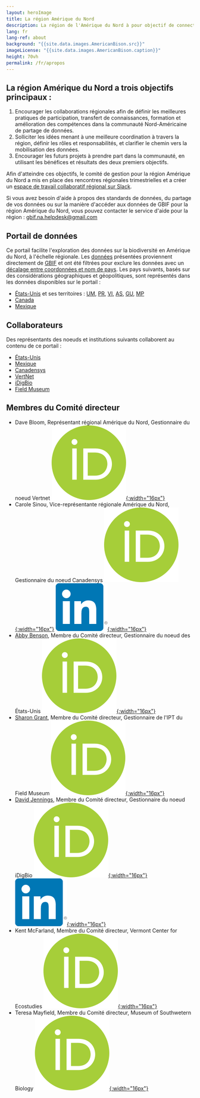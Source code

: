 ```yaml
---
layout: heroImage
title: La région Amérique du Nord
description: La région de l'Amérique du Nord à pour objectif de connecter les représentants des noeuds GBIF, des installations IPT, et de toutes les autres organisations et acteurs afin de favoriser les collaborations et les discussions autour de buts, défis et opportunités en commun.
lang: fr
lang-ref: about
background: "{{site.data.images.AmericanBison.src}}"
imageLicense: "{{site.data.images.AmericanBison.caption}}"
height: 70vh
permalink: /fr/apropos
---
```


## La région Amérique du Nord a trois objectifs principaux :

1. Encourager les collaborations régionales afin de définir les meilleures pratiques de participation, transfert de connaissances, formation et amélioration des compétences dans la communauté Nord-Américaine de partage de données.
2. Solliciter les idées menant à une meilleure coordination à travers la région, définir les rôles et responsabilités, et clarifier le chemin vers la mobilisation des données.
3. Encourager les futurs projets à prendre part dans la communauté, en utilisant les bénéfices et résultats des deux premiers objectifs.

Afin d'atteindre ces objectifs, le comité de gestion pour la région Amérique du Nord a mis en place des rencontres régionales trimestrielles et a créer un [espace de travail collaboratif régional sur Slack](https://join.slack.com/t/gbif-north-america/shared_invite/zt-w5etdc1s-q1DBOYQ5WUCYTj4t~nLk1A).

Si vous avez besoin d'aide à propos des standards de données, du partage de vos données ou sur la manière d'accéder aux données de GBIF pour la région Amérique du Nord, vous pouvez contacter le service d'aide pour la région : <gbif.na.helpdesk@gmail.com>

## Portail de données

Ce portail facilite l'exploration des données sur la biodiversité en Amérique du Nord, à l'échelle régionale. Les [données](/fr/data) présentées proviennent directement de [GBIF](https://www.gbif.org/fr) et ont été filtrées pour exclure les données avec un [décalage entre coordonnées et nom de pays](https://data-blog.gbif.org/post/issues-and-flags/). Les pays suivants, basés sur des considérations géographiques et géopolitiques, sont représentés dans les données disponibles sur le portail :
* [États-Unis](https://www.gbif.org/fr/country/US/summary) et ses territoires : [UM](https://www.gbif.org/fr/country/UM/summary), [PR](https://www.gbif.org/fr/country/PR/summary), [VI](https://www.gbif.org/fr/country/VI/summary), [AS](https://www.gbif.org/fr/country/AS/summary), [GU](https://www.gbif.org/fr/country/GU/summary), [MP](https://www.gbif.org/fr/country/MP/summary)
* [Canada](https://www.gbif.org/fr/country/CA/summary)
* [Mexique](https://www.gbif.org/fr/country/MX/summary)

## Collaborateurs

Des représentants des noeuds et institutions suivants collaborent au contenu de ce portail :
* [États-Unis](https://www.gbif.org/country/US)
* [Mexique](https://www.gbif.org/country/MX)
* [Canadensys](https://www.gbif.org/node/4db9cfd2-1191-4b9d-b579-0b68ceabd968)
* [VertNet](https://www.gbif.org/node/d205def7-82c3-472a-be4b-31d11dcd51fd)
* [iDigBio](https://www.gbif.org/node/f9332bd7-7435-4741-b45a-5fe2887533ec)
* [Field Museum](https://www.gbif.org/publisher/7b8aff00-a9f8-11d8-944b-b8a03c50a862)

## Membres du Comité directeur

* Dave Bloom, Représentant régional Amérique du Nord, Gestionnaire du noeud Vertnet [![ORCiD](/assets/images/200px-ORCID_iD.png){:width="16px"}](https://orcid.org/0000-0003-1273-1807)
* Carole Sinou, Vice-représentante régionale Amérique du Nord, Gestionnaire du noeud Canadensys [![ORCiD](/assets/images/200px-ORCID_iD.png){:width="16px"}](https://orcid.org/0000-0002-6718-6669) [![LinkedIn](/assets/images/In-2C-128px-R.png){:width="16px"}](https://www.linkedin.com/in/carolesinou/)
* [Abby Benson](https://www.usgs.gov/staff-profiles/abby-benson?qt-staff_profile_science_products=3#qt-staff_profile_science_products), Membre du Comité directeur, Gestionnaire du noeud des États-Unis [![ORCiD](/assets/images/200px-ORCID_iD.png){:width="16px"}](https://orcid.org/0000-0002-4391-107X)
* [Sharon Grant](https://www.fieldmuseum.org/about/staff/profile/11), Membre du Comité directeur, Gestionnaire de l'IPT du Field Museum [![ORCiD](/assets/images/200px-ORCID_iD.png){:width="16px"}](https://orcid.org/0000-0002-0201-732X)
* [David Jennings](https://www.idigbio.org/contact/David_Jennings), Membre du Comité directeur, Gestionnaire du noeud iDigBio [![ORCiD](/assets/images/200px-ORCID_iD.png){:width="16px"}](https://orcid.org/0000-0003-0520-6983) [![LinkedIn](/assets/images/In-2C-128px-R.png){:width="16px"}](https://www.linkedin.com/in/jenningsdt/)
* Kent McFarland, Membre du Comité directeur, Vermont Center for Ecostudies [![ORCiD](/assets/images/200px-ORCID_iD.png){:width="16px"}](https://orcid.org/0000-0001-7809-5503)
* Teresa Mayfield, Membre du Comité directeur, Museum of Southwetern Biology [![ORCiD](/assets/images/200px-ORCID_iD.png){:width="16px"}](https://orcid.org/0000-0002-1970-7044)
